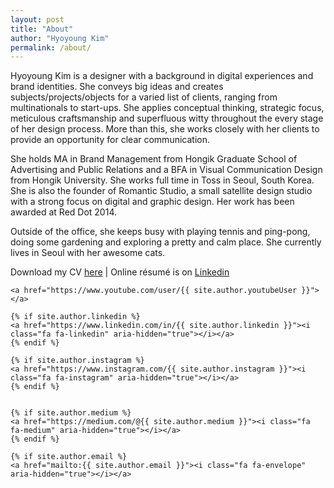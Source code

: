 ```yaml
---
layout: post
title: "About"
author: "Hyoyoung Kim"
permalink: /about/
---
```


Hyoyoung Kim is a designer with a background in digital experiences and brand identities. She conveys big ideas and creates subjects/projects/objects for a varied list of clients, ranging from multinationals to start-ups. She applies conceptual thinking, strategic focus, meticulous craftsmanship and superfluous witty throughout the every stage of her design process. More than this, she works closely with her clients to provide an opportunity for clear communication.

She holds MA in Brand Management from Hongik Graduate School of Advertising and Public Relations and a BFA in Visual Communication Design from Hongik University. She works full time in Toss in Seoul, South Korea. She is also the founder of Romantic Studio, a small satellite design studio with a strong focus on digital and graphic design. Her work has been awarded at Red Dot 2014.

Outside of the office, she keeps busy with playing tennis and ping-pong, doing some gardening and exploring a pretty and calm place. She currently lives in Seoul with her awesome cats.

Download my CV [here](https://www.dropbox.com/s/mflqvuydydry20q/hyoyoung_kim.pdf?dl=0)   |   Online résumé is on [Linkedin](https://www.linkedin.com/in/hyoyoungkim/)


    <a href="https://www.youtube.com/user/{{ site.author.youtubeUser }}"></a>

    {% if site.author.linkedin %}
    <a href="https://www.linkedin.com/in/{{ site.author.linkedin }}"><i class="fa fa-linkedin" aria-hidden="true"></i></a>
    {% endif %}
	
	{% if site.author.instagram %}
    <a href="https://www.instagram.com/{{ site.author.instagram }}"><i class="fa fa-instagram" aria-hidden="true"></i></a>
    {% endif %}
	

    {% if site.author.medium %}
    <a href="https://medium.com/@{{ site.author.medium }}"><i class="fa fa-medium" aria-hidden="true"></i></a>
    {% endif %}

    {% if site.author.email %}
    <a href="mailto:{{ site.author.email }}"><i class="fa fa-envelope" aria-hidden="true"></i></a>

